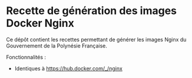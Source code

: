 # Recette de génération des images Docker Nginx

Ce dépôt contient les recettes permettant de générer les images Nginx du Gouvernement de la Polynésie Française.

Fonctionnalités :
- Identiques à https://hub.docker.com/_/nginx